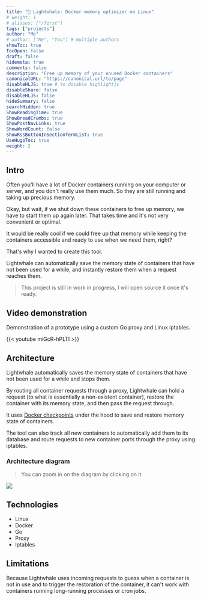 ```yaml
---
title: "🐋 Lightwhale: Docker memory optimizer on Linux"
# weight: 1
# aliases: ["/first"]
tags: ["projects"]
author: "Me"
# author: ["Me", "You"] # multiple authors
showToc: true
TocOpen: false
draft: false
hidemeta: true
comments: false
description: "Free up memory of your unused Docker containers"
canonicalURL: "https://canonical.url/to/page"
disableHLJS: true # to disable highlightjs
disableShare: false
disableHLJS: false
hideSummary: false
searchHidden: true
ShowReadingTime: true
ShowBreadCrumbs: true
ShowPostNavLinks: true
ShowWordCount: false
ShowRssButtonInSectionTermList: true
UseHugoToc: true
weight: 2
---
```


## Intro

Often you'll have a lot of Docker containers running on your computer or server, and you don't really use them much. So they are still running and taking up precious memory.

Okay, but wait, if we shut down these containers to free up memory, we have to start them up again later. That takes time and it's not very convenient or optimal.

It would be really cool if we could free up that memory while keeping the containers accessible and ready to use when we need them, right?

That's why I wanted to create this tool.

Lightwhale can automatically save the memory state of containers that have not been used for a while, and instantly restore them when a request reaches them.

> This project is still in work in progress, I will open source it once it's ready.

## Video demonstration

Demonstration of a prototype using a custom Go proxy and Linux iptables.

{{< youtube miGcR-hPLTI >}}

## Architecture

Lightwhale automatically saves the memory state of containers that have not been used for a while and stops them.

By routing all container requests through a proxy, Lightwhale can hold a request (to what is essentially a non-existent container), restore the container with its memory state, and then pass the request through.

It uses [Docker checkpoints](https://docs.docker.com/engine/reference/commandline/checkpoint/) under the hood to save and restore memory state of containers.

The tool can also track all new containers to automatically add them to its database and route requests to new container ports through the proxy using iptables.

### Architecture diagram

> You can zoom in on the diagram by clicking on it

![](/lightwhale-mermaid-diagram.svg)

## Technologies

- Linux
- Docker
- Go
- Proxy
- Iptables

## Limitations

Because Lightwhale uses incoming requests to guess when a container is not in use and to trigger the restoration of the container, it can't work with containers running long-running processes or cron jobs.
